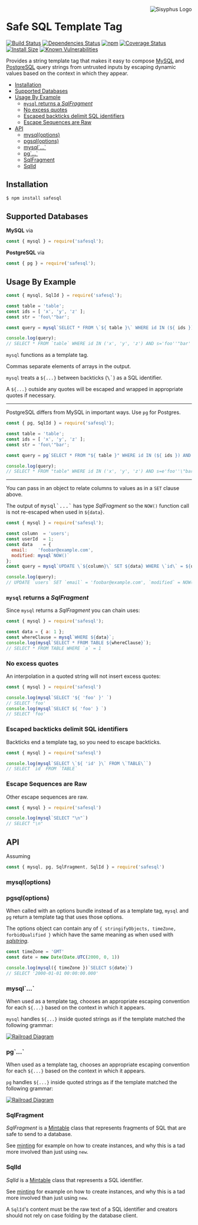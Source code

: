 <img align="right" src="https://cdn.rawgit.com/mikesamuel/template-tag-common/7f0159bda72d616af30645d49c3c9203c963c0a6/images/logo.png" alt="Sisyphus Logo">

# Safe SQL Template Tag

[![Build Status](https://travis-ci.org/mikesamuel/safesql.svg?branch=master)](https://travis-ci.org/mikesamuel/safesql)
[![Dependencies Status](https://david-dm.org/mikesamuel/safesql/status.svg)](https://david-dm.org/mikesamuel/safesql)
[![npm](https://img.shields.io/npm/v/safesql.svg)](https://www.npmjs.com/package/safesql)
[![Coverage Status](https://coveralls.io/repos/github/mikesamuel/safesql/badge.svg?branch=master)](https://coveralls.io/github/mikesamuel/safesql?branch=master)
[![Install Size](https://packagephobia.now.sh/badge?p=safesql)](https://packagephobia.now.sh/result?p=safesql)
[![Known Vulnerabilities](https://snyk.io/test/github/mikesamuel/safesql/badge.svg?targetFile=package.json)](https://snyk.io/test/github/mikesamuel/safesql?targetFile=package.json)

Provides a string template tag that makes it easy to compose
[MySQL][mysql] and [PostgreSQL][pg] query strings from untrusted
inputs by escaping dynamic values based on the context in which they
appear.

<!-- scripts/make-md-toc.pl replaces the below and test/check-markdown.js keeps this up-to-date. -->

<!-- TOC -->

*  [Installation](#installation)
*  [Supported Databases](#supported)
*  [Usage By Example](#usage)
   *  [`mysql` returns a *SqlFragment*](#sql-returns-sqlfragment)
   *  [No excess quotes](#minimal-quotes)
   *  [Escaped backticks delimit SQL identifiers](#escaped-backticks)
   *  [Escape Sequences are Raw](#raw-escapes)
*  [API](#API)
   *  [mysql(options)](#mysql-options)
   *  [pgsql(options)](#pg-options)
   *  [mysql\`...\`](#mysql-as-tag)
   *  [pg\`...\`](#pg-as-tag)
   *  [SqlFragment](#class-SqlFragment)
   *  [SqlId](#class-SqlId)

<!-- /TOC -->

## Installation     <a name="installation"></a>

```bash
$ npm install safesql
```

## Supported Databases     <a name="supported"></a>

**MySQL** via

```js
const { mysql } = require('safesql');
```

**PostgreSQL** via

```js
const { pg } = require('safesql');
```


## Usage By Example        <a name="usage"></a>

<!--

This mirrors a testcase in ./test/example-test.js so if you modify this,
be sure to reflect changes there.

-->

```js
const { mysql, SqlId } = require('safesql');

const table = 'table';
const ids = [ 'x', 'y', 'z' ];
const str = 'foo\'"bar';

const query = mysql`SELECT * FROM \`${ table }\` WHERE id IN (${ ids }) AND s=${ str }`;

console.log(query);
// SELECT * FROM `table` WHERE id IN ('x', 'y', 'z') AND s='foo''"bar'
```

`mysql` functions as a template tag.

Commas separate elements of arrays in the output.

`mysql` treats a `${...}` between backticks (<tt>\\\`</tt>) as a SQL identifier.

A `${...}` outside any quotes will be escaped and wrapped in appropriate quotes if necessary.

----

PostgreSQL differs from MySQL in important ways.  Use `pg` for Postgres.

```js
const { pg, SqlId } = require('safesql');

const table = 'table';
const ids = [ 'x', 'y', 'z' ];
const str = 'foo\'"bar';

const query = pg`SELECT * FROM "${ table }" WHERE id IN (${ ids }) AND s=${ str }`;

console.log(query);
// SELECT * FROM "table" WHERE id IN ('x', 'y', 'z') AND s=e'foo''\"bar'
```

----

You can pass in an object to relate columns to values as in a `SET` clause above.

The output of <tt>mysql\`...\`</tt> has type *SqlFragment* so the
`NOW()` function call is not re-escaped when used in `${data}`.

```js
const { mysql } = require('safesql');

const column  = 'users';
const userId  = 1;
const data    = {
  email:    'foobar@example.com',
  modified: mysql`NOW()`
};
const query = mysql`UPDATE \`${column}\` SET ${data} WHERE \`id\` = ${userId}`;

console.log(query);
// UPDATE `users` SET `email` = 'foobar@example.com', `modified` = NOW() WHERE `id` = 1
```

### `mysql` returns a *SqlFragment*        <a name="sql-returns-sqlfragment"></a>

Since `mysql` returns a *SqlFragment* you can chain uses:

```js
const { mysql } = require('safesql');

const data = { a: 1 };
const whereClause = mysql`WHERE ${data}`;
console.log(mysql`SELECT * FROM TABLE ${whereClause}`);
// SELECT * FROM TABLE WHERE `a` = 1
```

### No excess quotes        <a name="minimal-quotes"></a>

An interpolation in a quoted string will not insert excess quotes:

```js
const { mysql } = require('safesql')

console.log(mysql`SELECT '${ 'foo' }' `)
// SELECT 'foo'
console.log(mysql`SELECT ${ 'foo' } `)
// SELECT 'foo'
```

### Escaped backticks delimit SQL identifiers        <a name="escaped-backticks"></a>

Backticks end a template tag, so you need to escape backticks.

```js
const { mysql } = require('safesql')

console.log(mysql`SELECT \`${ 'id' }\` FROM \`TABLE\``)
// SELECT `id` FROM `TABLE`
```

### Escape Sequences are Raw        <a name="raw-escapes"></a>

Other escape sequences are raw.

```js
const { mysql } = require('safesql')

console.log(mysql`SELECT "\n"`)
// SELECT "\n"
```

## API        <a name="API"></a>

Assuming

```js
const { mysql, pg, SqlFragment, SqlId } = require('safesql')
```

### mysql(options)        <a name="mysql-options"></a>
### pgsql(options)        <a name="pg-options"></a>

When called with an options bundle instead of as a template tag,
`mysql` and `pg` return a template tag that uses those options.

The options object can contain any of
`{ stringifyObjects, timeZone, forbidQualified }` which have the
same meaning as when used with *[sqlstring][]*.

```js
const timeZone = 'GMT'
const date = new Date(Date.UTC(2000, 0, 1))

console.log(mysql({ timeZone })`SELECT ${date}`)
// SELECT '2000-01-01 00:00:00.000'
```

### mysql\`...\`         <a name="mysql-as-tag"></a>

When used as a template tag, chooses an appropriate escaping
convention for each `${...}` based on the context in which it appears.

`mysql` handles `${...}` inside quoted strings as if the template
matched the following grammar:

[![Railroad Diagram][mysql-railroad-raw]][mysql-railroad]

### pg\`...\`         <a name="pg-as-tag"></a>

When used as a template tag, chooses an appropriate escaping
convention for each `${...}` based on the context in which it appears.

`pg` handles `${...}` inside quoted strings as if the template
matched the following grammar:

[![Railroad Diagram][pg-railroad-raw]][pg-railroad]

### SqlFragment       <a name="class-SqlFragment"></a>

*SqlFragment* is a [Mintable][] class that represents fragments of SQL
that are safe to send to a database.

See [minting][] for example on how to create instances, and why this is a
tad more involved than just using `new`.

### SqlId       <a name="class-SqlId"></a>

*SqlId* is a [Mintable][] class that represents a SQL identifier.

See [minting][] for example on how to create instances, and why this is a
tad more involved than just using `new`.

A `SqlId`'s content must be the raw text of a SQL identifier and
creators should not rely on case folding by the database client.


[mysql]: https://www.npmjs.com/package/mysql
[pg]: https://www.npmjs.com/package/pg
[sqlstring]: https://www.npmjs.com/package/sqlstring
[Mintable]: https://www.npmjs.com/package/node-sec-patterns
[minting]: https://www.npmjs.com/package/node-sec-patterns#creating-mintable-values

[mysql-railroad]: docs/mysql-railroad.svg
[mysql-railroad-raw]: https://raw.githubusercontent.com/mikesamuel/safesql/master/docs/mysql-railroad.svg
[pg-railroad]: docs/pg-railroad.svg
[pg-railroad-raw]: https://raw.githubusercontent.com/mikesamuel/safesql/master/docs/pg-railroad.svg
